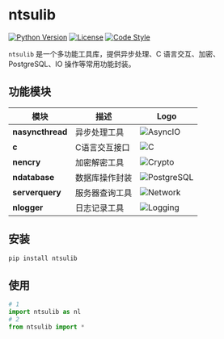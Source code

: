 # ntsulib

[![Python Version](https://img.shields.io/badge/python-3.9+-blue.svg)](https://python.org)
[![License](https://img.shields.io/badge/license-GPL-green.svg)](LICENSE)
[![Code Style](https://img.shields.io/badge/code%20style-black-000000.svg)](https://github.com/psf/black)

`ntsulib` 是一个多功能工具库，提供异步处理、C 语言交互、加密、PostgreSQL、IO 操作等常用功能封装。

## 功能模块

| 模块               | 描述          | Logo |
|------------------|-------------|------|
| **nasyncthread** | 异步处理工具      | ![AsyncIO](https://img.shields.io/badge/-Asyncio-3776AB?logo=python&logoColor=white) |
| **c**            | C语言交互接口     | ![C](https://img.shields.io/badge/-C-A8B9CC?logo=c&logoColor=white) |
| **nencry**       | 加密解密工具      | ![Crypto](https://img.shields.io/badge/-Cryptography-6DB33F?logo=gnu&logoColor=white) |
| **ndatabase**    | 数据库操作封装     | ![PostgreSQL](https://img.shields.io/badge/-PostgreSQL-4169E1?logo=postgresql&logoColor=white) |
| **serverquery**  | 服务器查询工具     | ![Network](https://img.shields.io/badge/-Network-2496ED?logo=internet-explorer&logoColor=white) |
| **nlogger**      | 日志记录工具      | ![Logging](https://img.shields.io/badge/-Logging-000000?logo=loggly&logoColor=white) |

## 安装

```bash
pip install ntsulib
```

## 使用

```python
# 1
import ntsulib as nl
# 2
from ntsulib import *
```

